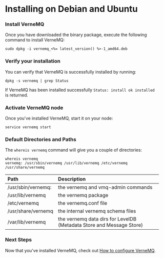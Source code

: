# Installing on Debian and Ubuntu

### Install VerneMQ

Once you have downloaded the binary package, execute the following command to install VerneMQ:

```text
sudo dpkg -i vernemq_<%= latest_version() %>-1_amd64.deb
```

### Verify your installation

You can verify that VerneMQ is successfully installed by running:

```text
dpkg -s vernemq | grep Status
```

If VerneMQ has been installed successfully `Status: install ok installed` is returned.

### Activate VerneMQ node

Once you've installed VerneMQ, start it on your node:

```text
service vernemq start
```

### Default Directories and Paths

The `whereis vernemq` command will give you a couple of directories:

```text
whereis vernemq
vernemq: /usr/sbin/vernemq /usr/lib/vernemq /etc/vernemq /usr/share/vernemq
```

| Path | Description |
| :--- | :--- |
| /usr/sbin/vernemq: | the vernemq and vmq-admin commands |
| /usr/lib/vernemq | the vernemq package |
| /etc/vernemq | the vernemq.conf file |
| /usr/share/vernemq | the internal vernemq schema files |
| /var/lib/vernemq | the vernemq data dirs for LevelDB \(Metadata Store and Message Store\) |

### Next Steps

Now that you've installed VerneMQ, check out [How to configure VerneMQ](../configuring-vernemq/introduction.md).

